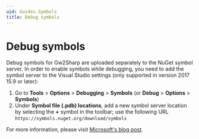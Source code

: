 ```yaml
---
uid: Guides.Symbols
title: Debug symbols
---
```


# Debug symbols
Debug symbols for Gw2Sharp are uploaded separately to the NuGet symbol server.
In order to enable symbols while debugging, you need to add the symbol server to the Visual Studio settings (only supported in version 2017 15.9 or later):

1. Go to **Tools** > **Options** > **Debugging** > **Symbols** (or **Debug** > **Options** > **Symbols**)
2. Under **Symbol file (.pdb) locations**, add a new symbol server location by selecting the **+** symbol in the toolbar; use the following URL `https://symbols.nuget.org/download/symbols`

For more information, please visit [Microsoft's blog post](https://devblogs.microsoft.com/nuget/improved-package-debugging-experience-with-the-nuget-org-symbol-server/).
